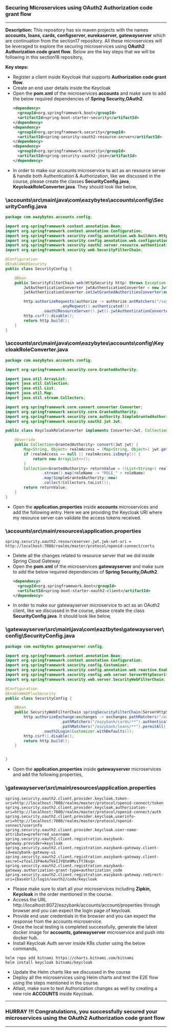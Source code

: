 ### Securing Microservices using OAuth2 Authorization code grant flow
---

**Description:** This repository has six maven projects with the names **accounts, loans, cards, configserver, eurekaserver, gatewayserver** which are continuation from the 
section17 repository. All these microservices will be leveraged to explore the securing microservices using **OAuth2 Authorization code grant flow**.
Below are the key steps that we will be following in this section18 repository,

**Key steps:**
- Register a client inside Keycloak that supports **Authorization code grant flow**.
- Create an end user details inside the Keycloak
- Open the **pom.xml** of the microservices **accounts** and make sure to add the below required dependencies of **Spring Security,OAuth2**. 
  ```xml
  <dependency>
	<groupId>org.springframework.boot</groupId>
	<artifactId>spring-boot-starter-security</artifactId>
  </dependency>
  <dependency>
	<groupId>org.springframework.security</groupId>
	<artifactId>spring-security-oauth2-resource-server</artifactId>
  </dependency>
  <dependency>
	<groupId>org.springframework.security</groupId>
	<artifactId>spring-security-oauth2-jose</artifactId>
  </dependency>
  ```
- In order to make our accounts microservice to act as an resource server & handle both Authentication & Authorization,
  like we discussed in the course, please create the classes **SecurityConfig.java**, 
  **KeycloakRoleConverter.java**. They should look like below,
### \accounts\src\main\java\com\eazybytes\accounts\config\SecurityConfig.java
```java
package com.eazybytes.accounts.config;

import org.springframework.context.annotation.Bean;
import org.springframework.context.annotation.Configuration;
import org.springframework.security.config.annotation.web.builders.HttpSecurity;
import org.springframework.security.config.annotation.web.configuration.EnableWebSecurity;
import org.springframework.security.oauth2.server.resource.authentication.JwtAuthenticationConverter;
import org.springframework.security.web.SecurityFilterChain;

@Configuration
@EnableWebSecurity
public class SecurityConfig {

    @Bean
    public SecurityFilterChain web(HttpSecurity http) throws Exception {
        JwtAuthenticationConverter jwtAuthenticationConverter = new JwtAuthenticationConverter();
        jwtAuthenticationConverter.setJwtGrantedAuthoritiesConverter(new KeycloakRoleConverter());

        http.authorizeRequests(authorize -> authorize.antMatchers("/sayHello").hasRole("ACCOUNTS")
                        .anyRequest().authenticated())
                .oauth2ResourceServer().jwt().jwtAuthenticationConverter(jwtAuthenticationConverter);
        http.csrf().disable();
        return http.build();
    }
}
```
### \accounts\src\main\java\com\eazybytes\accounts\config\KeycloakRoleConverter.java
```java
package com.eazybytes.accounts.config;

import org.springframework.security.core.GrantedAuthority;

import java.util.ArrayList;
import java.util.Collection;
import java.util.List;
import java.util.Map;
import java.util.stream.Collectors;

import org.springframework.core.convert.converter.Converter;
import org.springframework.security.core.GrantedAuthority;
import org.springframework.security.core.authority.SimpleGrantedAuthority;
import org.springframework.security.oauth2.jwt.Jwt;

public class KeycloakRoleConverter implements Converter<Jwt, Collection<GrantedAuthority>>{

    @Override
    public Collection<GrantedAuthority> convert(Jwt jwt) {
        Map<String, Object> realmAccess = (Map<String, Object>) jwt.getClaims().get("realm_access");
        if (realmAccess == null || realmAccess.isEmpty()) {
            return new ArrayList<>();
        }
        Collection<GrantedAuthority> returnValue = ((List<String>) realmAccess.get("roles"))
                .stream().map(roleName -> "ROLE_" + roleName)
                .map(SimpleGrantedAuthority::new)
                .collect(Collectors.toList());
        return returnValue;
    }
}
```
- Open the **application.properties** inside **accounts** microservices and add the following entry. Here we are providing the Keycloak  URI where my resource server can validate the access tokens received.
### \accounts\src\main\resources\application.properties
```
spring.security.oauth2.resourceserver.jwt.jwk-set-uri = http://localhost:7080/realms/master/protocol/openid-connect/certs
```
- Delete all the changes related to resource server that we did inside Spring Cloud Gateway
- Open the **pom.xml** of the microservices **gatewayserver** and make sure to add the below required dependencies of **Spring Security,OAuth2**. 
  ```xml
  <dependency>
	<groupId>org.springframework.boot</groupId>
	<artifactId>spring-boot-starter-oauth2-client</artifactId>
  </dependency>
  ```
- In order to make our gatewayserver microservice to act as an OAuth2 client, like we discussed in the course, please create the class **SecurityConfig.java**.
  It should look like below,
### \gatewayserver\src\main\java\com\eaztbytes\gatewayserver\config\SecurityConfig.java
```java
package com.eaztbytes.gatewayserver.config;

import org.springframework.context.annotation.Bean;
import org.springframework.context.annotation.Configuration;
import org.springframework.security.config.Customizer;
import org.springframework.security.config.annotation.web.reactive.EnableWebFluxSecurity;
import org.springframework.security.config.web.server.ServerHttpSecurity;
import org.springframework.security.web.server.SecurityWebFilterChain;

@Configuration
@EnableWebFluxSecurity
public class SecurityConfig {

    @Bean
    public SecurityWebFilterChain springSecurityFilterChain(ServerHttpSecurity http) {
        http.authorizeExchange(exchanges -> exchanges.pathMatchers("/eazybank/accounts/**").authenticated()
                        .pathMatchers("/eazybank/cards/**").authenticated()
                        .pathMatchers("/eazybank/loans/**").permitAll())
                .oauth2Login(Customizer.withDefaults());
        http.csrf().disable();
        return http.build();
    }


}
```
- Open the **application.properties** inside **gatewayserver** microservices and add the following properties,
### \gatewayserver\src\main\resources\application.properties
```
spring.security.oauth2.client.provider.keycloak.token-uri=http://localhost:7080/realms/master/protocol/openid-connect/token
spring.security.oauth2.client.provider.keycloak.authorization-uri=http://localhost:7080/realms/master/protocol/openid-connect/auth
spring.security.oauth2.client.provider.keycloak.userinfo-uri=http://localhost:7080/realms/master/protocol/openid-connect/userinfo
spring.security.oauth2.client.provider.keycloak.user-name-attribute=preferred_username
spring.security.oauth2.client.registration.eazybank-gateway.provider=keycloak
spring.security.oauth2.client.registration.eazybank-gateway.client-id=eazybank-gateway-ui
spring.security.oauth2.client.registration.eazybank-gateway.client-secret=zfoalJ1P4e4uTkkIJYQtm9MviTYJ6sqn
spring.security.oauth2.client.registration.eazybank-gateway.authorization-grant-type=authorization_code
spring.security.oauth2.client.registration.eazybank-gateway.redirect-uri={baseUrl}/login/oauth2/code/keycloak
```
- Please make sure to start all your microservices including **Zipkin, Keycloak** in the order mentioned in the course.
- Access the URL http://localhost:8072/eazybank/accounts/account/properties through browser and you can expect the login page of keycloak.
- Provide end user credentials in the browser and you can expect the response from the accounts microservice.
- Once the local testing is completed successfully, generate the latest docker image for **accounts, gatewayserver** microservice and push into docker hub.
- Install Keycloak Auth server inside K8s cluster using the below commands,
```
helm repo add bitnami https://charts.bitnami.com/bitnami
helm install keycloak bitnami/keycloak
```
- Update the Helm charts like we discussed in the course
- Deploy all the microservices using Helm charts and test the E2E flow using the steps mentioned in the course.
- Atlast, make sure to test Authorization changes as well by creating a new role **ACCOUNTS** inside Keycloak.
---
### HURRAY !!! Congratulations, you successfully secured your microservices using the OAuth2 Authorization code grant flow
---
